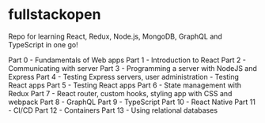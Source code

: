 # fullstackopen

Repo for learning React, Redux, Node.js, MongoDB, GraphQL and TypeScript in one go!

Part 0 - Fundamentals of Web apps
Part 1 - Introduction to React
Part 2 - Communicating with server
Part 3 - Programming a server with NodeJS and Express
Part 4 - Testing Express servers, user administration - Testing React apps
Part 5 - Testing React apps
Part 6 - State management with Redux
Part 7 - React router, custom hooks, styling app with CSS and webpack
Part 8 - GraphQL
Part 9 - TypeScript
Part 10 - React Native
Part 11 - CI/CD
Part 12 - Containers
Part 13 - Using relational databases
